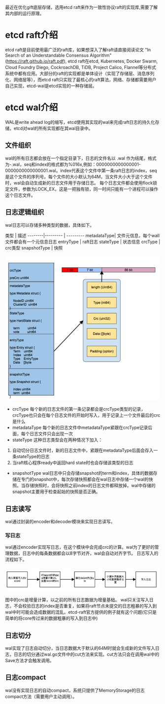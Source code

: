 最近在优化gift底层存储，选用etcd raft来作为一致性协议raft的实现库,需要了解其内部的运行原理。

# etcd raft介绍
etcd raft是目前使用最广泛的raft库，如果想深入了解raft请直接阅读论文 "In Search of an Understandable Consensus Algorithm"(https://raft.github.io/raft.pdf), etcd raft在etcd, Kubernetes, Docker Swarm, Cloud Foundry Diego, CockroachDB, TiDB, Project Calico, Flannel等分布式系统中都有应用。大部分的raft的实现都是单体设计（实现了存储层、消息序列化、网络层等），而etcd raft只实现了最核心的raft算法，网络、存储都需要用户自己实现，etcd-wal是etcd实现的一种存储层。

# etcd wal介绍
WAL是write ahead log的缩写，etcd使用其实现的wal来完成raft日志的持久化存储，etcd对wal的所有实现都在其wal目录中。

## 文件组织
wal的所有日志都会放在一个指定目录下，日志的文件名以 .wal 作为结尾，格式为<seq>-<index>.wal，seq和index的格式都为%016x,例如：0000000000000001-0000000000000001.wal。index代表这个文件中第一条raft日志的index，seq是这个文件的序列号。每个文件的大小默认为64M，当文件大小大于这个文件时，wal会自动生成新的日志文件用于存储日志。
每个日志文件都会使用flock锁定文件，参数为LOCK_EX，这是一把独有锁，同一时间只能有一个进程可以操作这个日志文件。

## 日志逻辑组织
wal日志可以存储多种类型的数据，具体如下。

类型 | 描述
--------|--------- | ---------
metadataType| 文件元信息，每个wall文件都会有一个元信息日志
entryType | raft日志
stateType | 状态信息
crcType | crc类型
snapshotType | 快照

![日志逻辑架构](/images/posts/wal_log.png)

- crcType
每个新的日志文件的第一条记录都会是crcType类型的记录，crcType也只会在每个日志文件的开始时写入，用于记录上一个文件最后的crc是什么
- metadataType
每个新的日志文件中metadataType紧跟在crcType记录后面，每个日志文件只会出现一次
- stateType
这种日志类型会在两种情况下加入：
1. 自动切分日志文件时，新的日志文件中，紧跟在metadataType后面会存入一条stateType的日志
2. 当raft核心程序ready中返回hard state时也会存储该类型的日志
- snapshotType
wal日志中只会存储snapshot的term和index，具体的数据存储在专门的snapshot中，每次存储快照都会在wal日志中存储一个wal的快照。当存储快照时，会将快照之前index的日志文件都释放掉。wal中存储的snapshot主要用于检查起始的快照是否正确。


## 日志读写
wal通过封装的encoder和decoder模块来实现日志读写。

### 写日志
wal通过encoder实现写日志，在这个模块中会完成crc的计算。wal为了更好的管理数据，日志中的每条数据都会以8字节对齐，wal会自动对齐字节。
日志写入的流程如下。

![encoder写日志流程](/images/posts/encoder_flow.png)

图中的crc是增量计算，以之前的所有日志数据为增量基础。
wal只关注写入日志，不会校验日志的index是否重复，如果将raft节点未提交的日志粗暴的写入到wal中时可能会造成数据的混乱。etcd-raft官方提供的例子就有这个问题(它只是简单的将core传过来的数据粗暴的写入到日志中)

## 日志切分
wal实现了日志自动切分，当日志数据大于默认的64M时就会生成新的文件写入日志，日志的切分通过wal.go文件中的cut方法来实现。cut方法只会在调用wal中的Save方法才会触发调用。

## 日志compact
wal没有实现日志的自动compact，系统只提供了MemoryStorage的日志compact方法（需要用户主动调用）。
